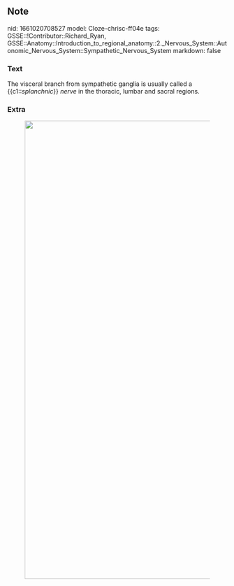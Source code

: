 ## Note
nid: 1661020708527
model: Cloze-chrisc-ff04e
tags: GSSE::!Contributor::Richard_Ryan, GSSE::Anatomy::Introduction_to_regional_anatomy::2._Nervous_System::Autonomic_Nervous_System::Sympathetic_Nervous_System
markdown: false

### Text
<div class='toggle'>
  The visceral branch from sympathetic ganglia is usually called a
  {{c1::<em>splanchnic</em>}} <em>nerve</em> in the thoracic,
  lumbar and sacral regions.
</div>

### Extra
<figure id="0f447468-1544-4d27-9d6f-06736237ea72" class="image">
  <a href= 
  "Sympathetic%20Nervous%20System%20c5175d8682a748a0b949604645b5a338/Untitled%202.png">
  <img style="width:1050px" src= 
  "875ee338226ea7e4a5d28a5d8d4bd34d4d2d984a.png"></a>
</figure>
